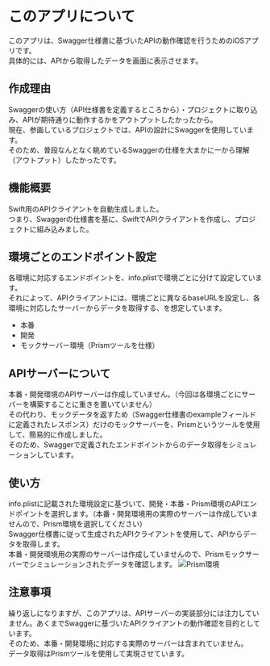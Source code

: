 # このアプリについて
このアプリは、Swagger仕様書に基づいたAPIの動作確認を行うためのiOSアプリです。<br>
具体的には、APIから取得したデータを画面に表示させます。

## 作成理由
Swaggerの使い方（API仕様書を定義するところから）・プロジェクトに取り込み、APIが期待通りに動作するかをアウトプットしたかったから。<br>
現在、参画しているプロジェクトでは、APIの設計にSwaggerを使用しています。<br>
そのため、普段なんとなく眺めているSwaggerの仕様を大まかに一から理解（アウトプット）したかったです。

## 機能概要
Swift用のAPIクライアントを自動生成しました。<br>
つまり、Swaggerの仕様書を基に、SwiftでAPIクライアントを作成し、プロジェクトに組み込みました。

## 環境ごとのエンドポイント設定
各環境に対応するエンドポイントを、info.plistで環境ごとに分けて設定しています。<br>
それによって、APIクライアントには、環境ごとに異なるbaseURLを設定し、各環境に対応したサーバーからデータを取得する、を想定しています。<br>
- 本番
- 開発
- モックサーバー環境（Prismツールを仕様）

## APIサーバーについて
本番・開発環境のAPIサーバーは作成していません。（今回は各環境ごとにサーバーを構築することに重きを置いていません）<br>
その代わり、モックデータを返すため（Swagger仕様書のexampleフィールドに定義されたレスポンス）だけのモックサーバーを、Prismというツールを使用して、簡易的に作成しました。<br>
そのため、Swaggerで定義されたエンドポイントからのデータ取得をシミュレーションしています。

## 使い方
info.plistに記載された環境設定に基づいて、開発・本番・Prism環境のAPIエンドポイントを選択します。（本番・開発環境用の実際のサーバーは作成していませんので、Prism環境を選択してください）<br>
Swagger仕様書に従って生成されたAPIクライアントを使用して、APIからデータを取得します。<br>
本番・開発環境用の実際のサーバーは作成していませんので、Prismモックサーバーでシミュレーションされたデータを確認します。
![Prism環境](https://github.com/user-attachments/assets/e3b4c0f9-6cb5-4e65-86b7-fdcf6c0f7477)

## 注意事項
繰り返しになりますが、このアプリは、APIサーバーの実装部分には注力していません。あくまでSwaggerに基づいたAPIクライアントの動作確認を目的としています。<br>
そのため、本番・開発環境に対応する実際のサーバーは含まれていません。<br>
データ取得はPrismツールを使用して実現させています。
